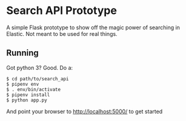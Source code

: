 # Search API Prototype

A simple Flask prototype to show off the magic power of searching in Elastic.  Not meant
to be used for real things.

## Running
Got python 3?  Good.  Do a:

```
$ cd path/to/search_api
$ pipenv env
$ . env/bin/activate
$ pipenv install
$ python app.py
```

And point your browser to [http://localhost:5000/](http://localhost:5000/) to get started